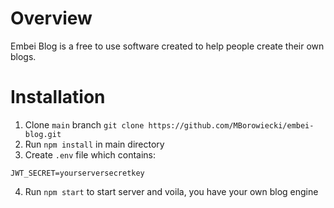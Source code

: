 # Overview
Embei Blog is a free to use software created to help people create their own blogs.

# Installation
1. Clone `main` branch
`git clone https://github.com/MBorowiecki/embei-blog.git`
2. Run `npm install` in main directory
3. Create `.env` file which contains:
```
JWT_SECRET=yourserversecretkey
```
4. Run `npm start` to start server and voila, you have your own blog engine